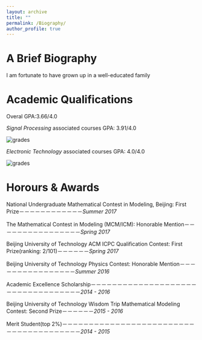 ```yaml
---
layout: archive
title: ""
permalink: /Biography/
author_profile: true
---
```

A Brief Biography
======
I am fortunate to have grown up in a well-educated family







Academic Qualifications
======
Overal GPA:3.66/4.0

*Signal Processing* associated courses GPA: 3.91/4.0

![grades](https://dukang4655.github.io/images/grade5.png)


*Electronic Technology* associated courses GPA: 4.0/4.0

![grades](https://dukang4655.github.io/images/grade6.png)


Horours & Awards
======
National Undergraduate Mathematical Contest in Modeling, Beijing: First Prize－－－－－－－－－－－－*Summer 2017*

The Mathematical Contest in Modeling (MCM/ICM): Honorable Mention－－－－－－－－－－－－－－－－*Spring 2017*

Beijing University of Technology ACM ICPC Qualification Contest: First Prize(ranking: 2/101)－－－－－－*Spring 2017*

Beijing University of Technology Physics Contest: Honorable Mention－－－－－－－－－－－－－－－－*Summer 2016*

Academic Excellence Scholarship－－－－－－－－－－－－－－－－－－－－－－－－－－－－－－－－－－*2014 - 2016*

Beijing University of Technology Wisdom Trip Mathematical Modeling Contest: Second Prize－－－－－－*2015 - 2016*

Merit Student(top 2%)－－－－－－－－－－－－－－－－－－－－－－－－－－－－－－－－－－－－－－－*2014 - 2015*
